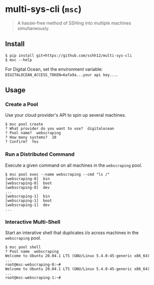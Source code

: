 # multi-sys-cli (`msc`)

> A hassle-free method of SSHing into multiple machines simultaneously.

## Install

```
$ pip install git+https://github.com/sshh12/multi-sys-cli
$ msc --help
```

For Digital Ocean, set the environment variable: `DIGITALOCEAN_ACCESS_TOKEN=6afa9a...your api key...`.

## Usage

### Create a Pool

Use your cloud provider's API to spin up several machines.

```
$ msc pool create
? What provider do you want to use?  digitalocean
? Pool name?  webscraping
? How many systems?  10
? Confirm?  Yes
```

### Run a Distributed Command

Execute a given command on all machines in the `webscraping` pool.

```
$ msc pool exec --name webscraping --cmd "ls /"
[webscraping-0]  bin
[webscraping-0]  boot
[webscraping-0]  dev
...
[webscraping-1]  bin
[webscraping-1]  boot
[webscraping-1]  dev
...
```

### Interactive Multi-Shell

Start an interative shell that duplicates i/o across machines in the `webscraping` pool.

```
$ msc pool shell
? Pool name  webscraping
Welcome to Ubuntu 20.04.1 LTS (GNU/Linux 5.4.0-45-generic x86_64)
...
root@msc-webscraping-0:~#
Welcome to Ubuntu 20.04.1 LTS (GNU/Linux 5.4.0-45-generic x86_64)
...
root@msc-webscraping-1:~#
```
